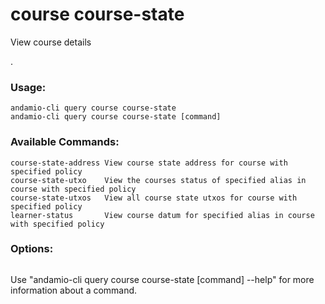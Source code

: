 # course course-state
View course details

.

### Usage:
```
andamio-cli query course course-state
andamio-cli query course course-state [command]
```

### Available Commands:
```
course-state-address View course state address for course with specified policy
course-state-utxo    View the courses status of specified alias in course with specified policy
course-state-utxos   View all course state utxos for course with specified policy
learner-status       View course datum for specified alias in course with specified policy
```

### Options:
```

```

Use "andamio-cli query course course-state [command] --help" for more information about a command.

